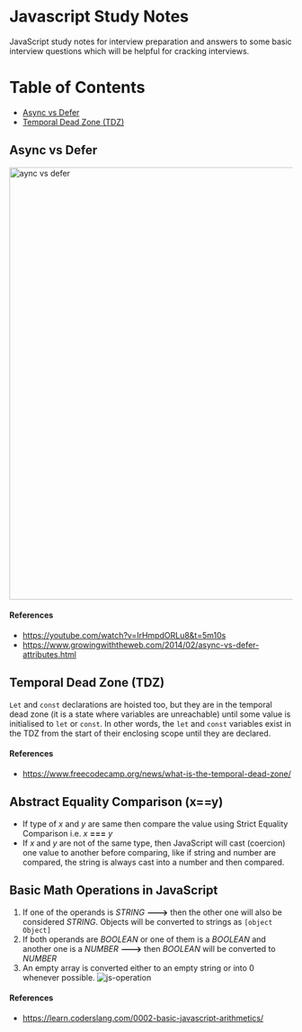 
# Javascript Study Notes

JavaScript study notes for interview preparation and answers to some basic interview questions which will be helpful for cracking interviews.

# Table of Contents
- [Async vs Defer](#async-vs-defer)
- [Temporal Dead Zone (TDZ)](#temporal-dead-zone-tdz)


## Async vs Defer
<img width="768" alt="aync vs defer" src="https://user-images.githubusercontent.com/19211475/205461042-f046efb3-00fd-49f9-a391-c73b6bb39219.png">

#### References
 - https://youtube.com/watch?v=IrHmpdORLu8&t=5m10s
 - https://www.growingwiththeweb.com/2014/02/async-vs-defer-attributes.html


## Temporal Dead Zone (TDZ)

`Let` and `const` declarations are hoisted too, but they are in the temporal dead zone (it is a state where variables are unreachable) until some value is initialised to `let` or `const`. In other words, the `let` and `const` variables exist in the TDZ from the start of their enclosing scope until they are declared.

#### References
 - https://www.freecodecamp.org/news/what-is-the-temporal-dead-zone/


## Abstract Equality Comparison (x==y)

 - If type of *x* and *y* are same then compare the value using Strict Equality Comparison i.e. *x* **===** *y*
 - If *x* and *y* are not of the same type, then JavaScript will cast (coercion) one value to another before comparing, like if string and number are compared, the string is always cast into a number and then compared.


## Basic Math Operations in JavaScript

 1. If one of the operands is *STRING* **--->**  then the other one will also be considered *STRING*. Objects will be converted to strings as `[object Object]`
 2. If both operands are *BOOLEAN* or one of them is a *BOOLEAN* and another one is a *NUMBER* **--->** then *BOOLEAN* will be converted to *NUMBER*
 3. An empty array is converted either to an empty string or into 0 whenever possible.
![js-operation](https://user-images.githubusercontent.com/19211475/205461672-f82c6ba4-729c-44d2-89ca-63ac2827e27a.jpg)


#### References
 - https://learn.coderslang.com/0002-basic-javascript-arithmetics/
